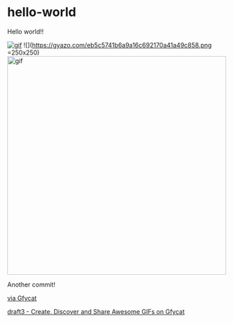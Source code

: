 # hello-world

Hello world!!

[![gif](https://thumbs.gfycat.com/TenseDifferentJuliabutterfly-size_restricted.gif)](https://gfycat.com/TenseDifferentJuliabutterfly)
![](https://gyazo.com/eb5c5741b6a9a16c692170a41a49c858.png =250x250)
<a href="https://gfycat.com/TenseDifferentJuliabutterfly"><img src="https://thumbs.gfycat.com/TenseDifferentJuliabutterfly-size_restricted.gif" alt="gif" width="500"/></a>


Another commit!
<div class='gfyitem' data-id=TenseDifferentJuliabutterfly></div><p><a href="https://gfycat.com/TenseDifferentJuliabutterfly">via Gfycat</a></p>
<a class="embedly-card" data-card-via="https://embed.ly/code?url=https%3A%2F%2Fgfycat.com%2FTenseDifferentJuliabutterfly" href="https://gfycat.com/TenseDifferentJuliabutterfly">draft3 - Create, Discover and Share Awesome GIFs on Gfycat</a><script async src="//cdn.embedly.com/widgets/platform.js" charset="UTF-8"></script>
